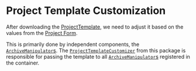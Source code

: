 # Project Template Customization

After downloading the [ProjectTemplate](../ProjectTemplate), we need to adjust 
it based on the values from the [Project Form](../CreateProjectForm).

This is primarily done by independent components, the 
[`ArchiveManipulator`s](../ArchiveManipulation). The 
[`ProjectTemplateCustomizer`](./ProjectTemplateCustomizer.php) from this package
is responsible for passing the template to all 
[`ArchiveManipulator`s](../ArchiveManipulation/ArchiveManipulator.php) 
registered in the container.
